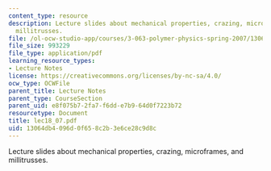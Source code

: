 ```yaml
---
content_type: resource
description: Lecture slides about mechanical properties, crazing, microframes, and
  millitrusses.
file: /ol-ocw-studio-app/courses/3-063-polymer-physics-spring-2007/13064db4096d0f658c2b3e6ce28c9d8c_lec18_07.pdf
file_size: 993229
file_type: application/pdf
learning_resource_types:
- Lecture Notes
license: https://creativecommons.org/licenses/by-nc-sa/4.0/
ocw_type: OCWFile
parent_title: Lecture Notes
parent_type: CourseSection
parent_uid: e8f075b7-2fa7-f6dd-e7b9-64d0f7223b72
resourcetype: Document
title: lec18_07.pdf
uid: 13064db4-096d-0f65-8c2b-3e6ce28c9d8c
---
```

Lecture slides about mechanical properties, crazing, microframes, and millitrusses.